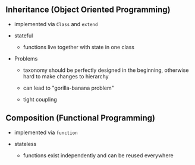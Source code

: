  ## Inheritance (Object Oriented Programming)

- implemented via `Class` and `extend`

- stateful

  - functions live together with state in one class

- Problems

  - taxonomy should be perfectly designed in the beginning, otherwise hard to make changes to hierarchy

  - can lead to "gorilla-banana problem"

  - tight coupling

## Composition (Functional Programming)

- implemented via `function`

- stateless

  - functions exist independently and can be reused everywhere  